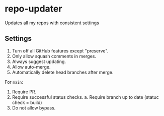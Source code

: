 # repo-updater
Updates all my repos with consistent settings

## Settings

1. Turn off all GitHub features except "preserve".
2. Only allow squash comments in merges.
3. Always suggest updating.
4. Allow auto-merge.
5. Automatically delete head branches after merge.

For `main`:

1. Require PR.
2. Require successful status checks.
  a. Require branch up to date (statuc check = build)
3. Do not allow bypass.
